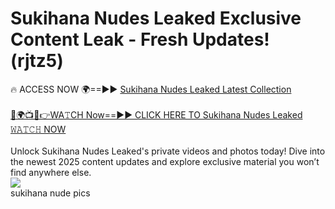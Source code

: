 # Sukihana Nudes Leaked Exclusive Content Leak - Fresh Updates! (rjtz5)

🔥 ACCESS NOW 🌍==►► <a href="https://tinyurl.com/2mz8nhtm" rel="nofollow">Sukihana Nudes Leaked Latest Collection</a>
<br><br>
[🔴🌍📺📱👉WA𝚃CH Now==►► CLICK HERE TO Sukihana Nudes Leaked 𝚆𝙰𝚃𝙲𝙷 NOW](https://tinyurl.com/2mz8nhtm)
<br><br>
Unlock Sukihana Nudes Leaked's private videos and photos today! Dive into the newest 2025 content updates and explore exclusive material you won’t find anywhere else.
<br>
<a href="https://tinyurl.com/2mz8nhtm" rel="nofollow" data-target="animated-image.originalLink"><img src="https://camo.githubusercontent.com/8a4f000d20f83aca3bf7ec5f350d767afa0574a8a352519fd8cfa583a6f93a33/68747470733a2f2f692e696d6775722e636f6d2f644a486b345a712e676966" data-canonical-src="https://i.imgur.com/dJHk4Zq.gif" style="max-width: 100%; display: inline-block;" data-target="animated-image.originalImage"></a>
<br>
sukihana nude pics
